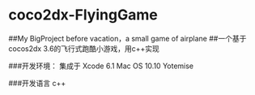 # coco2dx-FlyingGame
##My BigProject before vacation，a small game of airplane
##一个基于cocos2dx 3.6的飞行式跑酷小游戏，用c++实现

###开发环境：
集成于 Xcode 6.1
Mac OS 10.10 Yotemise

###开发语言
c++
